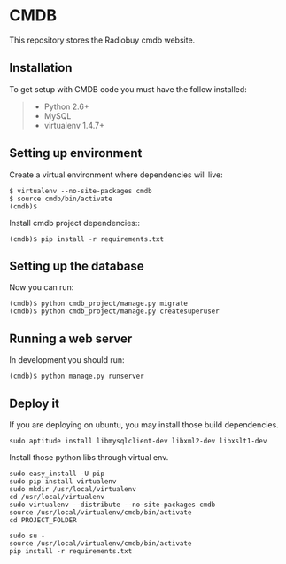 
# CMDB


This repository stores the Radiobuy cmdb website.


## Installation

To get setup with CMDB code you must have the follow installed:

> * Python 2.6+
> * MySQL
> * virtualenv 1.4.7+

## Setting up environment


Create a virtual environment where dependencies will live:

```
$ virtualenv --no-site-packages cmdb
$ source cmdb/bin/activate
(cmdb)$
```

Install cmdb project dependencies::

```
(cmdb)$ pip install -r requirements.txt
```


## Setting up the database

Now you can run:

```
(cmdb)$ python cmdb_project/manage.py migrate
(cmdb)$ python cmdb_project/manage.py createsuperuser
```

## Running a web server

In development you should run:

```
(cmdb)$ python manage.py runserver
```

## Deploy it

If you are deploying on ubuntu, you may install those build dependencies.

```
sudo aptitude install libmysqlclient-dev libxml2-dev libxslt1-dev
```

Install those python libs through virtual env.

```
sudo easy_install -U pip
sudo pip install virtualenv
sudo mkdir /usr/local/virtualenv
cd /usr/local/virtualenv
sudo virtualenv --distribute --no-site-packages cmdb
source /usr/local/virtualenv/cmdb/bin/activate
cd PROJECT_FOLDER

```

```
sudo su -
source /usr/local/virtualenv/cmdb/bin/activate
pip install -r requirements.txt
```
